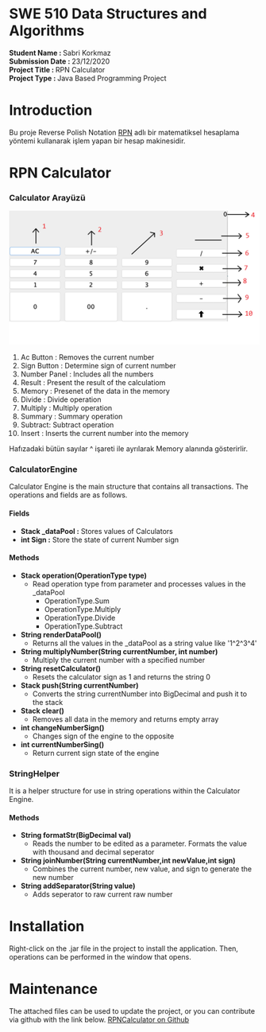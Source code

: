 
# SWE 510 Data Structures and Algorithms

<b>Student Name : </b>Sabri Korkmaz
<br/>
<b>Submission Date : </b>23/12/2020 
<br/>
<b>Project Title : </b> RPN Calculator
<br/>
<b>Project Type : </b> Java Based Programming Project
<br/>

# Introduction
Bu proje Reverse Polish Notation [RPN](https://en.wikipedia.org/wiki/Reverse_Polish_notation) adlı bir matematiksel hesaplama yöntemi kullanarak işlem yapan bir hesap makinesidir. 

# RPN Calculator

### Calculator Arayüzü
![RPN calculator](RPNCalculator.png)

1. Ac Button : Removes the current number
2. Sign Button : Determine sign of current number
3. Number Panel : Includes all the numbers
4. Result : Present the result of the calculatiom
5. Memory : Presenet of the data in the memory
6. Divide : Divide operation
7. Multiply : Multiply operation
8. Summary : Summary operation
9. Subtract: Subtract operation
10. Insert : Inserts the current number into the memory


Hafızadaki bütün sayılar ^ işareti ile ayrılarak Memory alanında gösterirlir.

### CalculatorEngine 
Calculator Engine is the main structure that contains all transactions. The operations and fields are as follows.

 #### Fields
- <b>Stack _dataPool :</b> Stores values of Calculators
- <b>int Sign :</b> Store the state of current Number sign

#### Methods
- <b>Stack operation(OperationType type)</b>
    - Read operation type from parameter and processes values in the _dataPool
        - OperationType.Sum
        - OperationType.Multiply
        - OperationType.Divide
        - OperationType.Subtract
- <b>String renderDataPool()</b>
    - Returns all the values in the _dataPool as a string value like '1^2^3^4'
- <b>String multiplyNumber(String currentNumber, int number)</b>
    - Multiply the current number with a specified number
- <b>String resetCalculator()</b>
    - Resets the calculator sign as 1 and returns the string 0
- <b>Stack push(String currentNumber)</b>
    - Converts the string currentNumber into BigDecimal and push it to the stack
- <b>Stack clear()</b>
    - Removes all data in the memory and returns empty array
- <b>int changeNumberSign()</b>
    - Changes sign of the engine to the opposite 
- <b>int currentNumberSing()</b>
    - Return current sign state of the engine

### StringHelper

It is a helper structure for use in string operations within the Calculator Engine.

#### Methods
- <b>String formatStr(BigDecimal val) </b>
    - Reads the number to be edited as a parameter. Formats the value with thousand and decimal seperator
- <b>String joinNumber(String currentNumber,int newValue,int sign)</b>
    - Combines the current number, new value, and sign to generate the new number
- <b> String addSeparator(String value)</b>
    - Adds seperator to raw current raw number

# Installation
Right-click on the .jar file in the project to install the application. Then, operations can be performed in the window that opens.

# Maintenance
The attached files can be used to update the project, or you can contribute via github with the link below.
[RPNCalculator on Github ](https://github.com/SabriKorkmaz/RPNCalculator.java)
